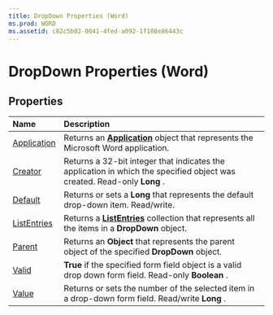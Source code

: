 ```yaml
---
title: DropDown Properties (Word)
ms.prod: WORD
ms.assetid: c82c5b02-0041-4fed-a092-1f108e86443c
---
```



# DropDown Properties (Word)

## Properties



|**Name**|**Description**|
|:-----|:-----|
|[Application](dropdown-application-property-word.md)|Returns an  **[Application](application-object-word.md)** object that represents the Microsoft Word application.|
|[Creator](dropdown-creator-property-word.md)|Returns a 32-bit integer that indicates the application in which the specified object was created. Read-only  **Long** .|
|[Default](dropdown-default-property-word.md)|Returns or sets a  **Long** that represents the default drop-down item. Read/write.|
|[ListEntries](dropdown-listentries-property-word.md)|Returns a  **[ListEntries](listentries-object-word.md)** collection that represents all the items in a **DropDown** object.|
|[Parent](dropdown-parent-property-word.md)|Returns an  **Object** that represents the parent object of the specified **DropDown** object.|
|[Valid](dropdown-valid-property-word.md)| **True** if the specified form field object is a valid drop down form field. Read-only **Boolean** .|
|[Value](dropdown-value-property-word.md)|Returns or sets the number of the selected item in a drop-down form field. Read/write  **Long** .|

